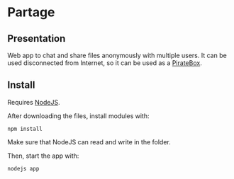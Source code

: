 # Partage

## Presentation

Web app to chat and share files anonymously with multiple users. It can be used disconnected from Internet, so it can be used as a [PirateBox](https://en.wikipedia.org/wiki/PirateBox).

## Install

Requires [NodeJS](https://nodejs.org/).

After downloading the files, install modules with:

```
npm install
```

Make sure that NodeJS can read and write in the folder.

Then, start the app with:

```
nodejs app
```
